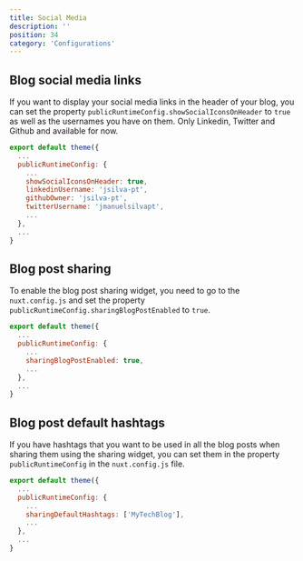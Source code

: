 ```yaml
---
title: Social Media
description: ''
position: 34
category: 'Configurations'
---
```


## Blog social media links

If you want to display your social media links in the header of your blog, you can set the property `publicRuntimeConfig.showSocialIconsOnHeader` to `true` as well as the usernames you have on them. Only Linkedin, Twitter and Github and available for now.

```js
export default theme({
  ...
  publicRuntimeConfig: {
    ...
    showSocialIconsOnHeader: true,
    linkedinUsername: 'jsilva-pt',
    githubOwner: 'jsilva-pt',
    twitterUsername: 'jmanuelsilvapt',
    ...
  },
  ...
}
```


## Blog post sharing

To enable the blog post sharing widget, you need to go to the `nuxt.config.js` and set the property `publicRuntimeConfig.sharingBlogPostEnabled` to `true`.

```js
export default theme({
  ...
  publicRuntimeConfig: {
    ...
    sharingBlogPostEnabled: true,
    ...
  },
  ...
}
```

## Blog post default hashtags

If you have hashtags that you want to be used in all the blog posts when sharing them using the sharing widget, you can set them in the property `publicRuntimeConfig` in the `nuxt.config.js` file.

```js
export default theme({
  ...
  publicRuntimeConfig: {
    ...
    sharingDefaultHashtags: ['MyTechBlog'],
    ...
  },
  ...
}
```
